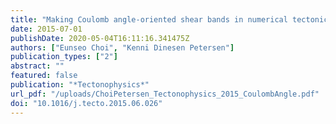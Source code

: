 ```yaml
---
title: "Making Coulomb angle-oriented shear bands in numerical tectonic models"
date: 2015-07-01
publishDate: 2020-05-04T16:11:16.341475Z
authors: ["Eunseo Choi", "Kenni Dinesen Petersen"]
publication_types: ["2"]
abstract: ""
featured: false
publication: "*Tectonophysics*"
url_pdf: "/uploads/ChoiPetersen_Tectonophysics_2015_CoulombAngle.pdf"
doi: "10.1016/j.tecto.2015.06.026"
---
```


